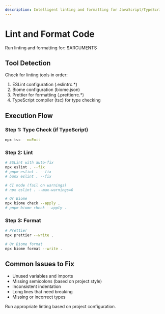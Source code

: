 ```yaml
---
description: Intelligent linting and formatting for JavaScript/TypeScript
---
```


# Lint and Format Code

Run linting and formatting for: $ARGUMENTS

## Tool Detection

Check for linting tools in order:
1. ESLint configuration (.eslintrc.*)
2. Biome configuration (biome.json)
3. Prettier for formatting (.prettierrc.*)
4. TypeScript compiler (tsc) for type checking

## Execution Flow

### Step 1: Type Check (if TypeScript)
```bash
npx tsc --noEmit
```

### Step 2: Lint
```bash
# ESLint with auto-fix
npx eslint . --fix
# pnpm eslint . --fix
# bunx eslint . --fix

# CI mode (fail on warnings)
# npx eslint . --max-warnings=0

# Or Biome
npx biome check --apply .
# pnpm biome check --apply .
```

### Step 3: Format
```bash
# Prettier
npx prettier --write .

# Or Biome format
npx biome format --write .
```

## Common Issues to Fix

- Unused variables and imports
- Missing semicolons (based on project style)
- Inconsistent indentation
- Long lines that need breaking
- Missing or incorrect types

Run appropriate linting based on project configuration.
